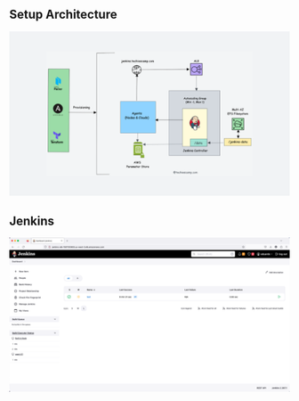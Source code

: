 ## Setup Architecture 

![jenkins-ha](docs/diagram.png)

## Jenkins

![jenkins-ha](docs/jenkins.png)